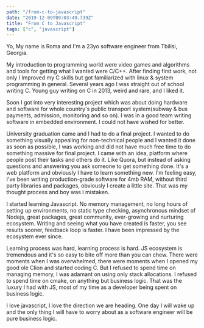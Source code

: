 ```yaml
---
path: "/from-c-to-javascript"
date: "2019-12-09T09:03:49.739Z"
title: "From C to Javascript"
tags: ["c", "javascript"]
---
```


Yo, My name is Roma and I'm a 23yo software engineer from Tbilisi, Georgia.

My introduction to programming world were video games and algorithms and tools for getting what I wanted were C/C++. After finding first work, not only I Improved my C skills but got familiarized with linux & system programming in general. Several years ago I was straight out of school writing C. Young guy writing on C in 2013, weird and rare, and I liked it.

Soon I got into very interesting project which was about doing hardware and software for whole country's public transport system(subway & bus payments, admission, monitoring and so on). I was in a good team writing software in embedded environment. I could not have wished for better.

University graduation came and I had to do a final project. I wanted to do something visually appealing for non-technical people and I wanted it done as soon as possible, I was working and did not have much free time to do something massive for final project. I came with an idea, platform where people post their tasks and others do it. Like Quora, but instead of asking questions and answering you ask someone to get something done. It's a web platform and obviously I have to learn something new. I'm feeling easy, I've been writing production-grade software for 4mb RAM, without third party libraries and packages, obviously I create a little site. That was my thought process and boy was I mistaken.

I started learning Javascript. No memory management, no long hours of setting up environments, no static type checking, asynchronous mindset of Nodejs, great packages, great community, ever-growing and nurturing ecosystem. Writing and seeing what you have created is faster, you see results sooner, feedback loop is faster. I have been impressed by the ecosystem ever since.

Learning process was hard, learning process is hard. JS ecosystem is tremendous and it's so easy to bite off more than you can chew. There were moments when I was overwhelmed, there were moments when I opened my good ole Clion and started coding C. But I refused to spend time on managing memory, I was adamant on using only stack allocations. I refused to spend time on cmake, on anything but business logic. That was the luxury I had with JS, most of my time as a developer being spent on business logic.

I love javascript, I love the direction we are heading. One day I will wake up and the only thing I will have to worry about as a software engineer will be pure business logic.
